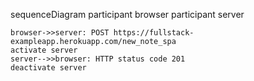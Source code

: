 sequenceDiagram
    participant browser
    participant server

    browser->>server: POST https://fullstack-exampleapp.herokuapp.com/new_note_spa
    activate server
    server-->>browser: HTTP status code 201
    deactivate server
